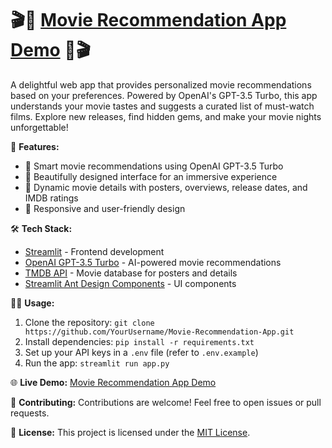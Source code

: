 # 🎬🍿 [Movie Recommendation App Demo](https://theshahnawaz-mrai.streamlit.app/) 🍿🎬

A delightful web app that provides personalized movie recommendations based on your preferences. Powered by OpenAI's GPT-3.5 Turbo, this app understands your movie tastes and suggests a curated list of must-watch films. Explore new releases, find hidden gems, and make your movie nights unforgettable!

🚀 **Features:**
- 🧠 Smart movie recommendations using OpenAI GPT-3.5 Turbo
- 🎨 Beautifully designed interface for an immersive experience
- 🎥 Dynamic movie details with posters, overviews, release dates, and IMDB ratings
- 📱 Responsive and user-friendly design

🛠️ **Tech Stack:**
- [Streamlit](https://www.streamlit.io/) - Frontend development
- [OpenAI GPT-3.5 Turbo](https://beta.openai.com/docs/) - AI-powered movie recommendations
- [TMDB API](https://www.themoviedb.org/documentation/api) - Movie database for posters and details
- [Streamlit Ant Design Components](https://github.com/daniellewisDL/streamlit-antd-components) - UI components

👩‍💻 **Usage:**
1. Clone the repository: `git clone https://github.com/YourUsername/Movie-Recommendation-App.git`
2. Install dependencies: `pip install -r requirements.txt`
3. Set up your API keys in a `.env` file (refer to `.env.example`)
4. Run the app: `streamlit run app.py`

🌐 **Live Demo:**
[Movie Recommendation App Demo](https://theshahnawaz-mrai.streamlit.app/)

📝 **Contributing:**
Contributions are welcome! Feel free to open issues or pull requests.

📄 **License:**
This project is licensed under the [MIT License](LICENSE).
